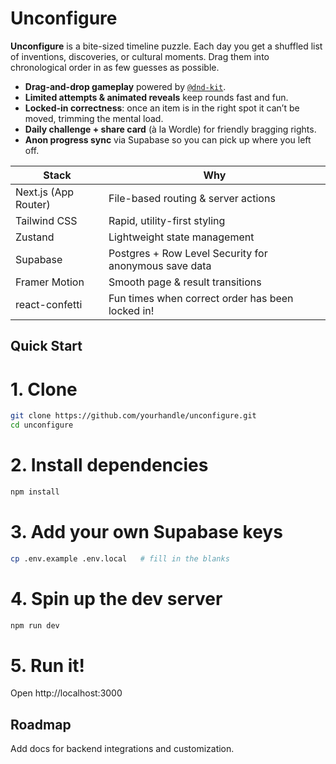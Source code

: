 # Unconfigure

**Unconfigure** is a bite-sized timeline puzzle.
Each day you get a shuffled list of inventions, discoveries, or cultural moments. Drag them into chronological order in as few guesses as possible.

- **Drag-and-drop gameplay** powered by [`@dnd-kit`](https://github.com/clauderic/dnd-kit).
- **Limited attempts & animated reveals** keep rounds fast and fun.
- **Locked-in correctness**: once an item is in the right spot it can’t be moved, trimming the mental load.
- **Daily challenge + share card** (à la Wordle) for friendly bragging rights.
- **Anon progress sync** via Supabase so you can pick up where you left off.

| Stack | Why |
|-------|-----|
| Next.js (App Router) | File-based routing & server actions |
| Tailwind CSS | Rapid, utility-first styling |
| Zustand | Lightweight state management |
| Supabase | Postgres + Row Level Security for anonymous save data |
| Framer Motion | Smooth page & result transitions |
| react-confetti | Fun times when correct order has been locked in! |

## Quick Start

# 1. Clone
```bash
git clone https://github.com/yourhandle/unconfigure.git
cd unconfigure
```

# 2. Install dependencies
```bash
npm install
```

# 3. Add your own Supabase keys
```bash
cp .env.example .env.local   # fill in the blanks
```

# 4. Spin up the dev server
```bash
npm run dev
```

# 5. Run it!
Open http://localhost:3000

## Roadmap
Add docs for backend integrations and customization.
